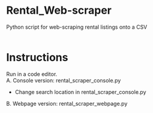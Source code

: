 # Rental_Web-scraper
Python script for web-scraping rental listings onto a CSV <br><br>

# Instructions
Run in a code editor. <br>
A. Console version: rental_scraper_console.py <br>
 - Change search location in rental_scraper_console.py <br>
 
B. Webpage version: rental_scraper_webpage.py <br>

